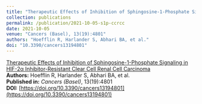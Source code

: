 ```yaml
---
title: "Therapeutic Effects of Inhibition of Sphingosine-1-Phosphate Signaling in HIF-2α Inhibitor-Resistant Clear Cell Renal Cell Carcinoma"
collection: publications
permalink: /publication/2021-10-05-s1p-ccrcc
date: 2021-10-05
venue: "Cancers (Basel), 13(19):4801"
authors: "Hoefflin R, Harlander S, Abhari BA, et al."
doi: "10.3390/cancers13194801"
---
```


[Therapeutic Effects of Inhibition of Sphingosine-1-Phosphate Signaling in HIF-2α Inhibitor-Resistant Clear Cell Renal Cell Carcinoma](https://doi.org/10.3390/cancers13194801)  
**Authors:** Hoefflin R, Harlander S, Abhari BA, et al.  
**Published in:** *Cancers (Basel)*, 13(19):4801  
**DOI:** [https://doi.org/10.3390/cancers13194801](https://doi.org/10.3390/cancers13194801)
